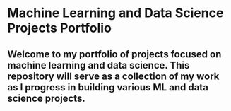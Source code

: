 # Machine Learning and Data Science Projects Portfolio

## Welcome to my portfolio of projects focused on machine learning and data science. This repository will serve as a collection of my work as I progress in building various ML and data science projects.
